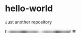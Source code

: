 # hello-world
Just another repository

hiiiiiiiiiiiiiiiiiiiiiiiiiiiiiiiiiiiiiiiiiiiiiiiiiiiiiiiiiiiii!!!!!
